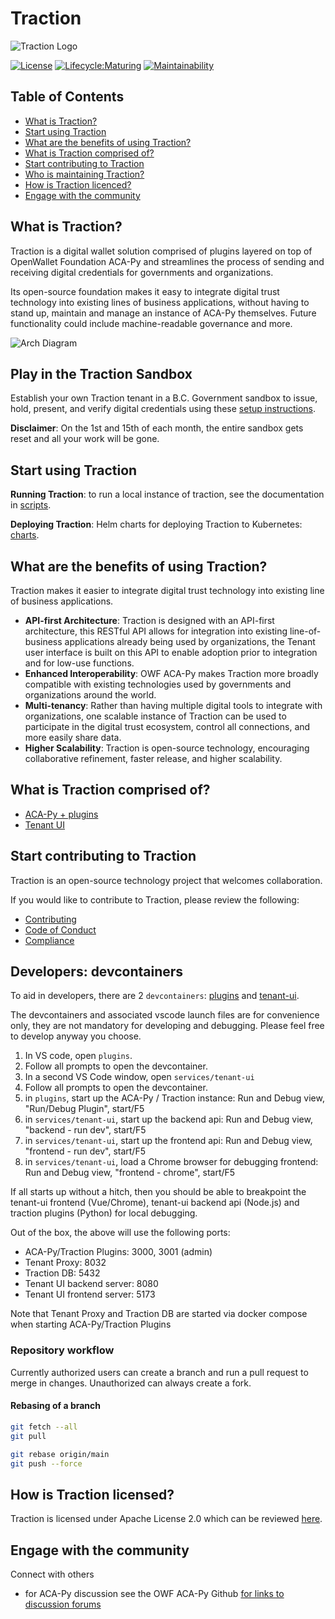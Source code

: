 # Traction

![Traction Logo](./docs/assets/readme-logo.png)

[![License](https://img.shields.io/badge/License-Apache%202.0-blue.svg)](LICENSE) [![Lifecycle:Maturing](https://img.shields.io/badge/Lifecycle-Maturing-007EC6)](<Redirect-URL>) [![Maintainability](https://api.codeclimate.com/v1/badges/e6df50041dd4373c7e15/maintainability)](https://codeclimate.com/github/bcgov/traction/maintainability)


## Table of Contents

- [What is Traction?](#what-is-traction)
- [Start using Traction](#start-using-traction)
- [What are the benefits of using Traction?](#what-are-the-benefits-of-using-traction)
- [What is Traction comprised of?](#what-is-traction-comprised-of)
- [Start contributing to Traction](#start-contributing-to-traction)
- [Who is maintaining Traction?](#who-is-maintaining-traction)
- [How is Traction licenced?](#how-is-traction-licensed)
- [Engage with the community](#engage-with-the-community)


## What is Traction?

Traction is a digital wallet solution comprised of plugins layered on top of OpenWallet Foundation ACA-Py and streamlines the process of sending and receiving digital credentials for governments and organizations.

Its open-source foundation makes it easy to integrate digital trust technology into existing lines of business applications, without having to stand up, maintain and manage an instance of ACA-Py themselves. Future functionality could include machine-readable governance and more.

![Arch Diagram](./docs/assets/traction-flow-chart-1600x900-12162022-01.jpg)

## Play in the Traction Sandbox

Establish your own Traction tenant in a B.C. Government sandbox to issue, hold, present, and verify digital credentials using these [setup instructions](./docs/traction-anoncreds-workshop.md).

**Disclaimer**: On the 1st and 15th of each month, the entire sandbox gets reset and all your work will be gone.

## Start using Traction

**Running Traction**: to run a local instance of traction, see the documentation in [scripts](./scripts/README.md).

**Deploying Traction**: Helm charts for deploying Traction to Kubernetes: [charts](./charts/README.md).


## What are the benefits of using Traction?

Traction makes it easier to integrate digital trust technology into existing line of business applications.

- **API-first Architecture**: Traction is designed with an API-first architecture, this RESTful API allows for integration into existing line-of-business applications already being used by organizations, the Tenant user interface is built on this API to enable adoption prior to integration and for low-use functions.
- **Enhanced Interoperability**: OWF ACA-Py makes Traction more broadly compatible with existing technologies used by governments and organizations around the world.
- **Multi-tenancy**: Rather than having multiple digital tools to integrate with organizations, one scalable instance of Traction can be used to participate in the digital trust ecosystem, control all connections, and more easily share data.
- **Higher Scalability**: Traction is open-source technology, encouraging collaborative refinement, faster release, and higher scalability.


## What is Traction comprised of?

- [ACA-Py + plugins](./plugins/README.md)
- [Tenant UI](./services/tenant-ui/README.md)


## Start contributing to Traction

Traction is an open-source technology project that welcomes collaboration.

If you would like to contribute to Traction, please review the following:

- [Contributing](./CONTRIBUTING.md)
- [Code of Conduct](./CODE_OF_CONDUCT.md)
- [Compliance](./COMPLIANCE.yaml)


## Developers: devcontainers
To aid in developers, there are 2 `devcontainers`: [plugins](./plugins/.devcontainer/devcontainer.json) and [tenant-ui](./services/tenant-ui/.devcontainer/devcontainer.json).

The devcontainers and associated vscode launch files are for convenience only, they are not mandatory for developing and debugging. Please feel free to develop anyway you choose.

1. In VS code, open `plugins`.
2. Follow all prompts to open the devcontainer.
3. In a second VS Code window, open `services/tenant-ui`
4. Follow all prompts to open the devcontainer.
5. in `plugins`, start up the ACA-Py / Traction instance: Run and Debug view, "Run/Debug Plugin", start/F5
6. in `services/tenant-ui`, start up the backend api: Run and Debug view, "backend - run dev", start/F5
7. in `services/tenant-ui`, start up the frontend api: Run and Debug view, "frontend - run dev", start/F5
8. in `services/tenant-ui`, load a Chrome browser for debugging frontend: Run and Debug view, "frontend - chrome", start/F5

If all starts up without a hitch, then you should be able to breakpoint the tenant-ui frontend (Vue/Chrome), tenant-ui backend api (Node.js) and traction plugins (Python) for local debugging.

Out of the box, the above will use the following ports:

- ACA-Py/Traction Plugins: 3000, 3001 (admin)
- Tenant Proxy: 8032
- Traction DB: 5432
- Tenant UI backend server: 8080
- Tenant UI frontend server: 5173

Note that Tenant Proxy and Traction DB are started via docker compose when starting ACA-Py/Traction Plugins

### Repository workflow
Currently authorized users can create a branch and run a pull request to merge in changes. Unauthorized can always create a fork.

#### Rebasing of a branch
```bash
git fetch --all
git pull

git rebase origin/main
git push --force
```

## How is Traction licensed?

Traction is licensed under Apache License 2.0 which can be reviewed [here](./LICENSE).


## Engage with the community

Connect with others
- for ACA-Py discussion see the OWF ACA-Py Github [for links to discussion forums](https://github.com/openwallet-foundation/acapy?tab=readme-ov-file#troubleshooting)
